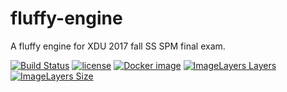 # fluffy-engine
A fluffy engine for XDU 2017 fall SS SPM final exam.

[![Build Status](https://travis-ci.org/Qinka/fluffy-engine.svg?branch=master)](https://travis-ci.org/Qinka/fluffy-engine)
[![license](https://img.shields.io/github/license/qinka/fluffy-engine.svg)](https://github.com/Qinka/fluffy-engine/blob/master/LICENSE)
[![Docker image](https://img.shields.io/badge/docker-image-orange.svg)](https://hub.docker.com/r/qinka/fluffy/)
[![ImageLayers Layers](https://img.shields.io/imagelayers/layers/qinka/fluffy/fluffy-latest.svg)](https://hub.docker.com/r/qinka/fluffy/)
[![ImageLayers Size](https://img.shields.io/imagelayers/image-size/qinka/fluffy/fluffy-latest.svg)](https://hub.docker.com/r/qinka/fluffy/)
